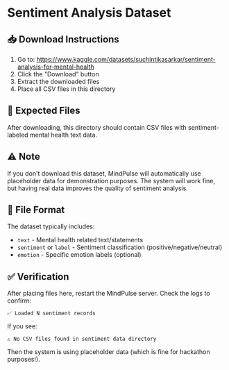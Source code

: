 # Sentiment Analysis Dataset

## 📥 Download Instructions

1. Go to: https://www.kaggle.com/datasets/suchintikasarkar/sentiment-analysis-for-mental-health
2. Click the "Download" button
3. Extract the downloaded files
4. Place all CSV files in this directory

## 📁 Expected Files

After downloading, this directory should contain CSV files with sentiment-labeled mental health text data.

## ⚠️ Note

If you don't download this dataset, MindPulse will automatically use placeholder data for demonstration purposes. The system will work fine, but having real data improves the quality of sentiment analysis.

## 🔧 File Format

The dataset typically includes:
- `text` - Mental health related text/statements
- `sentiment` or `label` - Sentiment classification (positive/negative/neutral)
- `emotion` - Specific emotion labels (optional)

## ✅ Verification

After placing files here, restart the MindPulse server. Check the logs to confirm:
```
✅ Loaded N sentiment records
```

If you see:
```
⚠️ No CSV files found in sentiment data directory
```

Then the system is using placeholder data (which is fine for hackathon purposes!).

